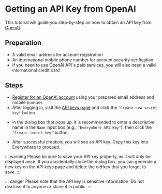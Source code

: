 <script lang="ts" setup>
  import HorizontalCenterImg from "/.vitepress/components/Common/HorizontalCenterImg.vue";
</script>

# Getting an API Key from OpenAI

This tutorial will guide you step-by-step on how to obtain an API key from [OpenAI](https://openai.com).

## Preparation

  - A valid email address for account registration
  - An international mobile phone number for account security verification
  - If you need to use OpenAI API's paid services, you will also need a valid international credit card

## Steps

  - [Register for an OpenAI account](https://platform.openai.com/signup) using your prepared email address and mobile number.
  - After logging in, visit the [API keys page](https://platform.openai.com/api-keys) and click the `"Create new secret key"` button.

<HorizontalCenterImg
    src="/model-provider/openai/create-new-secret-key.webp"
    alt="Create new secret key"
    width="600px"
  />

  - In the dialog box that pops up, it is recommended to enter a descriptive name in the `Name` input box (e.g., `"Everywhere API Key"`), then click the `"Create secret key"` button.

<HorizontalCenterImg
    src="/model-provider/openai/create-new-secret-key-form.webp"
    alt="Create new secret key form"
    width="450px"
  />

  - After successful creation, you will see an API key. Copy this key into Everywhere to proceed.

<HorizontalCenterImg
    src="/model-provider/openai/save-your-key.webp"
    alt="Save your key"
    width="450px"
  />

::: warning
Please be sure to save your API key properly, as it will only be displayed once. If you accidentally close the dialog box, you can generate a new key on the API keys page and delete the old key that you forgot to save.
:::

::: danger
Please note that the API key is sensitive information. Do not disclose it to anyone or share it in public.
:::